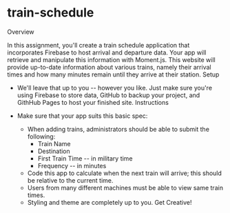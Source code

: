 # train-schedule

Overview

In this assignment, you'll create a train schedule application that incorporates Firebase to host arrival and departure data. Your app will retrieve and manipulate this information with Moment.js. This website will provide up-to-date information about various trains, namely their arrival times and how many minutes remain until they arrive at their station.
Setup

* We'll leave that up to you -- however you like. Just make sure you're using Firebase to store data, GitHub to backup your project, and GithHub Pages to host your finished site.
Instructions

* Make sure that your app suits this basic spec:
    * When adding trains, administrators should be able to submit the following:
        * Train Name
        * Destination
        * First Train Time -- in military time
        * Frequency -- in minutes
    * Code this app to calculate when the next train will arrive; this should be relative to the current time.
    * Users from many different machines must be able to view same train times.
    * Styling and theme are completely up to you. Get Creative!
